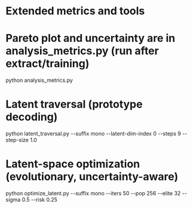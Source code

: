 # Extended metrics and tools

# Pareto plot and uncertainty are in analysis_metrics.py (run after extract/training)
python analysis_metrics.py

# Latent traversal (prototype decoding)
python latent_traversal.py --suffix mono --latent-dim-index 0 --steps 9 --step-size 1.0

# Latent-space optimization (evolutionary, uncertainty-aware)
python optimize_latent.py --suffix mono --iters 50 --pop 256 --elite 32 --sigma 0.5 --risk 0.25
